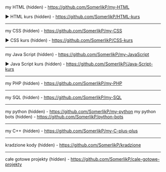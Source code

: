 my HTML (hidden) - https://github.com/SomerlikP/my-HTML

▶ HTML kurs (hidden) - https://github.com/SomerlikP/HTML-kurs
***
my CSS (hidden) - https://github.com/SomerlikP/my-CSS

▶ CSS kurs (hidden) - https://github.com/SomerlikP/CSS-kurs
***
my Java Script (hidden) - https://github.com/SomerlikP/my-JavaScript

▶ Java Script kurs (hidden) - https://github.com/SomerlikP/Java-Script-kurs
***
my PHP (hidden) - https://github.com/SomerlikP/my-PHP
***
my SQL (hidden) - https://github.com/SomerlikP/my-SQL
***
my python (hidden) - https://github.com/SomerlikP/my-python
my python bots (hidden) - https://github.com/SomerlikP/python-bots
***
my C++ (hidden) - https://github.com/SomerlikP/my-C-plus-plus
***
kradzione kody (hidden) - https://github.com/SomerlikP/kradzione
***
całe gotowe projekty (hidden) - https://github.com/SomerlikP/cale-gotowe-projekty

